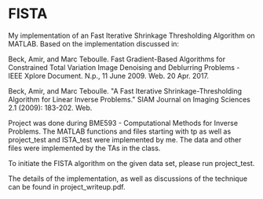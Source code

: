 # FISTA
My implementation of an Fast Iterative Shrinkage Thresholding Algorithm on MATLAB. Based on the implementation discussed in:

Beck, Amir, and Marc Teboulle. Fast Gradient-Based Algorithms for Constrained Total Variation Image Denoising and Deblurring Problems - IEEE Xplore Document. N.p., 11 June 2009. Web. 20 Apr. 2017.

Beck, Amir, and Marc Teboulle. "A Fast Iterative Shrinkage-Thresholding Algorithm for Linear Inverse Problems." SIAM Journal on Imaging Sciences 2.1 (2009): 183-202. Web.

Project was done during BME593 - Computational Methods for Inverse Problems. The MATLAB functions and files starting with tp as well as project_test and ISTA_test were implemented by me. The data and other files were implemented by the TAs in the class.

To initiate the FISTA algorithm on the given data set, please run project_test.

The details of the implementation, as well as discussions of the technique can be found in project_writeup.pdf.
